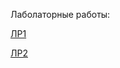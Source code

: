 Лаболаторные работы:

[ЛР1](https://github.com/NoyerXoper/mai_oop_labs_2025/tree/lab1/labs/lab1)

[ЛР2](https://github.com/NoyerXoper/mai_oop_labs_2025/tree/lab2/labs/lab2)
